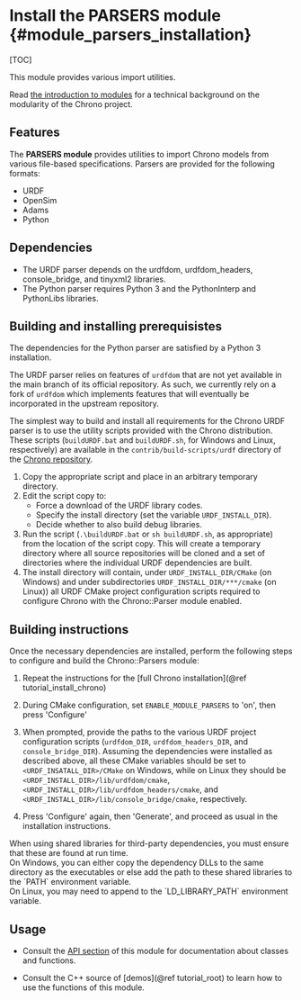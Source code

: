 Install the PARSERS module {#module_parsers_installation}
==========================

[TOC]

This module provides various import utilities.

Read [the introduction to modules](modularity.html) for a technical background on the modularity of the Chrono project.


## Features

The **PARSERS module** provides utilities to import Chrono models from various file-based specifications. Parsers are provided for the following formats:
- URDF
- OpenSim
- Adams
- Python


## Dependencies

- The URDF parser depends on the urdfdom, urdfdom_headers, console_bridge, and tinyxml2 libraries.
- The Python parser requires Python 3 and the PythonInterp and PythonLibs libraries.


## Building and installing prerequisistes

The dependencies for the Python parser are satisfied by a Python 3 installation.

The URDF parser relies on features of `urdfdom` that are not yet available in the main branch of its official repository. As such, we currently rely on a fork of `urdfdom` which implements features that will eventually be incorporated in the upstream repository.  

The simplest way to build and install all requirements for the Chrono URDF parser is to use the utility scripts provided with the Chrono distribution. 
These scripts (`buildURDF.bat` and `buildURDF.sh`, for Windows and Linux, respectively) are available in the `contrib/build-scripts/urdf` directory of the [Chrono repository](https://github.com/projectchrono/chrono/tree/main/contrib/build-scripts/urdf). 

1. Copy the appropriate script and place in an arbitrary temporary directory.
2. Edit the script copy to:
   - Force a download of the URDF library codes.
   - Specify the install directory (set the variable `URDF_INSTALL_DIR`).
   - Decide whether to also build debug libraries.
3. Run the script (`.\buildURDF.bat` or `sh buildURDF.sh`, as appropriate) from the location of the script copy. This will create a temporary directory where all source repositories will be cloned and a set of directories where the individual URDF dependencies are built.
4. The install directory will contain, under `URDF_INSTALL_DIR/CMake` (on Windows) and under subdirectories `URDF_INSTALL_DIR/***/cmake` (on Linux)) all URDF CMake project configuration scripts required to configure Chrono with the Chrono::Parser module enabled.


## Building instructions

Once the necessary dependencies are installed, perform the following steps to configure and build the Chrono::Parsers module:

1. Repeat the instructions for the [full Chrono installation](@ref tutorial_install_chrono)
   
2. During CMake configuration, set `ENABLE_MODULE_PARSERS` to 'on', then press 'Configure'

3. When prompted, provide the paths to the various URDF project configuration scripts (`urdfdom_DIR`, `urdfdom_headers_DIR`, and `console_bridge_DIR`). Assuming the dependencies were installed as described above, all these CMake variables should be set to `<URDF_INSATALL_DIR>/CMake` on Windows, while on Linux they should be `<URDF_INSTALL_DIR>/lib/urdfdom/cmake`, `<URDF_INSTALL_DIR>/lib/urdfdom_headers/cmake`, and `<URDF_INSTALL_DIR>/lib/console_bridge/cmake`, respectively.

4. Press 'Configure' again, then 'Generate', and proceed as usual in the installation instructions.


<div class="ce-warning">
When using shared libraries for third-party dependencies, you must ensure that these are found at run time.<br>
On Windows, you can either copy the dependency DLLs to the same directory as the executables or else add the path to these shared libraries to the `PATH` environment variable.<br>
On Linux, you may need to append to the `LD_LIBRARY_PATH` environment variable.
</div>


## Usage

- Consult the [API section](group__parsers__module.html) of this module for documentation about classes and functions.

- Consult the C++ source of [demos](@ref tutorial_root) to learn how to use the functions of this module.
